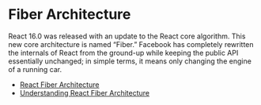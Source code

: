 # Fiber Architecture

React 16.0 was released with an update to the React core algorithm. This new core architecture is named “Fiber.” Facebook has completely rewritten the internals of React from the ground-up while keeping the public API essentially unchanged; in simple terms, it means only changing the engine of a running car.

- [React Fiber Architecture](https://github.com/acdlite/react-fiber-architecture)
- [Understanding React Fiber Architecture](https://dzone.com/articles/understanding-of-react-fiber-architecture)
